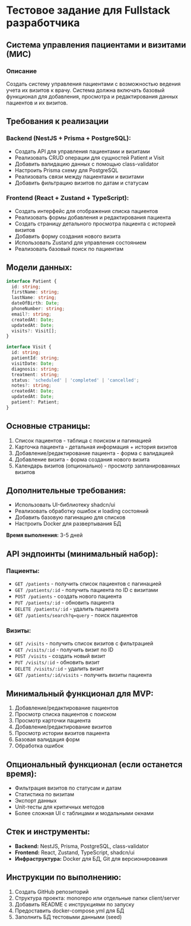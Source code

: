 # Тестовое задание для Fullstack разработчика

## Система управления пациентами и визитами (МИС)

### Описание
Создать систему управления пациентами с возможностью ведения учета их визитов к врачу. Система должна включать базовый функционал для добавления, просмотра и редактирования данных пациентов и их визитов.

## Требования к реализации

### Backend (NestJS + Prisma + PostgreSQL):
- Создать API для управления пациентами и визитами
- Реализовать CRUD операции для сущностей Patient и Visit
- Добавить валидацию данных с помощью class-validator
- Настроить Prisma схему для PostgreSQL
- Реализовать связи между пациентами и визитами
- Добавить фильтрацию визитов по датам и статусам

### Frontend (React + Zustand + TypeScript):
- Создать интерфейс для отображения списка пациентов
- Реализовать формы добавления и редактирования пациента
- Создать страницу детального просмотра пациента с историей визитов
- Добавить форму создания нового визита
- Использовать Zustand для управления состоянием
- Реализовать базовый поиск по пациентам

## Модели данных:

```typescript
interface Patient {
  id: string;
  firstName: string;
  lastName: string;
  dateOfBirth: Date;
  phoneNumber: string;
  email?: string;
  createdAt: Date;
  updatedAt: Date;
  visits?: Visit[];
}

interface Visit {
  id: string;
  patientId: string;
  visitDate: Date;
  diagnosis: string;
  treatment: string;
  status: 'scheduled' | 'completed' | 'cancelled';
  notes?: string;
  createdAt: Date;
  updatedAt: Date;
  patient?: Patient;
}
```

## Основные страницы:
1. Список пациентов - таблица с поиском и пагинацией
2. Карточка пациента - детальная информация + история визитов
3. Добавление/редактирование пациента - форма с валидацией
4. Добавление визита - форма создания нового визита
5. Календарь визитов (опционально) - просмотр запланированных визитов

## Дополнительные требования:
- Использовать UI-библиотеку shadcn/ui
- Реализовать обработку ошибок и loading состояний
- Добавить базовую пагинацию для списков
- Настроить Docker для развертывания БД

**Время выполнения:** 3-5 дней

## API эндпоинты (минимальный набор):

### Пациенты:
- `GET /patients` - получить список пациентов с пагинацией
- `GET /patients/:id` - получить пациента по ID с визитами
- `POST /patients` - создать нового пациента
- `PUT /patients/:id` - обновить пациента
- `DELETE /patients/:id` - удалить пациента
- `GET /patients/search?q=query` - поиск пациентов

### Визиты:
- `GET /visits` - получить список визитов с фильтрацией
- `GET /visits/:id` - получить визит по ID
- `POST /visits` - создать новый визит
- `PUT /visits/:id` - обновить визит
- `DELETE /visits/:id` - удалить визит
- `GET /patients/:id/visits` - получить визиты пациента

## Минимальный функционал для MVP:
1. Добавление/редактирование пациентов
2. Просмотр списка пациентов с поиском
3. Просмотр карточки пациента
4. Добавление/редактирование визитов
5. Просмотр истории визитов пациента
6. Базовая валидация форм
7. Обработка ошибок

## Опциональный функционал (если останется время):
- Фильтрация визитов по статусам и датам
- Статистика по визитам
- Экспорт данных
- Unit-тесты для критичных методов
- Более сложная UI с таблицами и модальными окнами

## Стек и инструменты:
- **Backend:** NestJS, Prisma, PostgreSQL, class-validator
- **Frontend:** React, Zustand, TypeScript, shadcn/ui
- **Инфраструктура:** Docker для БД, Git для версионирования

## Инструкции по выполнению:
1. Создать GitHub репозиторий
2. Структура проекта: monorepo или отдельные папки client/server
3. Добавить README с инструкциями по запуску
4. Предоставить docker-compose.yml для БД
5. Заполнить БД тестовыми данными (seed)

